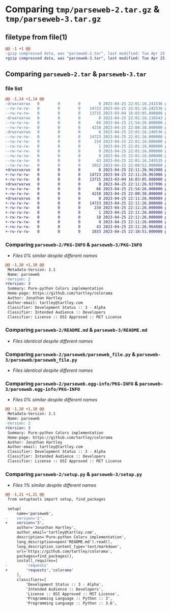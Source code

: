 # Comparing `tmp/parseweb-2.tar.gz` & `tmp/parseweb-3.tar.gz`

## filetype from file(1)

```diff
@@ -1 +1 @@
-gzip compressed data, was "parseweb-2.tar", last modified: Tue Apr 25 22:01:16 2023, max compression
+gzip compressed data, was "parseweb-3.tar", last modified: Tue Apr 25 22:11:26 2023, max compression
```

## Comparing `parseweb-2.tar` & `parseweb-3.tar`

### file list

```diff
@@ -1,14 +1,14 @@
-drwxrwxrwx   0        0        0        0 2023-04-25 22:01:16.241536 parseweb-2/
--rw-rw-rw-   0        0        0    14723 2023-04-25 22:01:16.242536 parseweb-2/PKG-INFO
--rw-rw-rw-   0        0        0    13715 2023-03-04 16:03:05.000000 parseweb-2/README.md
-drwxrwxrwx   0        0        0        0 2023-04-25 22:01:16.216543 parseweb-2/parseweb/
--rw-rw-rw-   0        0        0       66 2023-04-25 21:54:26.000000 parseweb-2/parseweb/__init__.py
--rw-rw-rw-   0        0        0     4210 2023-04-25 22:00:38.000000 parseweb-2/parseweb/parseweb_file.py
-drwxrwxrwx   0        0        0        0 2023-04-25 22:01:16.240536 parseweb-2/parseweb.egg-info/
--rw-rw-rw-   0        0        0    14723 2023-04-25 22:01:16.000000 parseweb-2/parseweb.egg-info/PKG-INFO
--rw-rw-rw-   0        0        0      234 2023-04-25 22:01:16.000000 parseweb-2/parseweb.egg-info/SOURCES.txt
--rw-rw-rw-   0        0        0        1 2023-04-25 22:01:16.000000 parseweb-2/parseweb.egg-info/dependency_links.txt
--rw-rw-rw-   0        0        0        9 2023-04-25 22:01:16.000000 parseweb-2/parseweb.egg-info/requires.txt
--rw-rw-rw-   0        0        0        9 2023-04-25 22:01:16.000000 parseweb-2/parseweb.egg-info/top_level.txt
--rw-rw-rw-   0        0        0       43 2023-04-25 22:01:16.245535 parseweb-2/setup.cfg
--rw-rw-rw-   0        0        0     1022 2023-04-25 22:00:52.000000 parseweb-2/setup.py
+drwxrwxrwx   0        0        0        0 2023-04-25 22:11:26.962088 parseweb-3/
+-rw-rw-rw-   0        0        0    14723 2023-04-25 22:11:26.963088 parseweb-3/PKG-INFO
+-rw-rw-rw-   0        0        0    13715 2023-03-04 16:03:05.000000 parseweb-3/README.md
+drwxrwxrwx   0        0        0        0 2023-04-25 22:11:26.937096 parseweb-3/parseweb/
+-rw-rw-rw-   0        0        0       66 2023-04-25 21:54:26.000000 parseweb-3/parseweb/__init__.py
+-rw-rw-rw-   0        0        0     4210 2023-04-25 22:00:38.000000 parseweb-3/parseweb/parseweb_file.py
+drwxrwxrwx   0        0        0        0 2023-04-25 22:11:26.960089 parseweb-3/parseweb.egg-info/
+-rw-rw-rw-   0        0        0    14723 2023-04-25 22:11:26.000000 parseweb-3/parseweb.egg-info/PKG-INFO
+-rw-rw-rw-   0        0        0      234 2023-04-25 22:11:26.000000 parseweb-3/parseweb.egg-info/SOURCES.txt
+-rw-rw-rw-   0        0        0        1 2023-04-25 22:11:26.000000 parseweb-3/parseweb.egg-info/dependency_links.txt
+-rw-rw-rw-   0        0        0       18 2023-04-25 22:11:26.000000 parseweb-3/parseweb.egg-info/requires.txt
+-rw-rw-rw-   0        0        0        9 2023-04-25 22:11:26.000000 parseweb-3/parseweb.egg-info/top_level.txt
+-rw-rw-rw-   0        0        0       43 2023-04-25 22:11:26.964088 parseweb-3/setup.cfg
+-rw-rw-rw-   0        0        0     1033 2023-04-25 22:10:51.000000 parseweb-3/setup.py
```

### Comparing `parseweb-2/PKG-INFO` & `parseweb-3/PKG-INFO`

 * *Files 0% similar despite different names*

```diff
@@ -1,10 +1,10 @@
 Metadata-Version: 2.1
 Name: parseweb
-Version: 2
+Version: 3
 Summary: Pure-python Colors implementation
 Home-page: https://github.com/tartley/colorama
 Author: Jonathan Hartley
 Author-email: tartley@tartley.com
 Classifier: Development Status :: 3 - Alpha
 Classifier: Intended Audience :: Developers
 Classifier: License :: OSI Approved :: MIT License
```

### Comparing `parseweb-2/README.md` & `parseweb-3/README.md`

 * *Files identical despite different names*

### Comparing `parseweb-2/parseweb/parseweb_file.py` & `parseweb-3/parseweb/parseweb_file.py`

 * *Files identical despite different names*

### Comparing `parseweb-2/parseweb.egg-info/PKG-INFO` & `parseweb-3/parseweb.egg-info/PKG-INFO`

 * *Files 0% similar despite different names*

```diff
@@ -1,10 +1,10 @@
 Metadata-Version: 2.1
 Name: parseweb
-Version: 2
+Version: 3
 Summary: Pure-python Colors implementation
 Home-page: https://github.com/tartley/colorama
 Author: Jonathan Hartley
 Author-email: tartley@tartley.com
 Classifier: Development Status :: 3 - Alpha
 Classifier: Intended Audience :: Developers
 Classifier: License :: OSI Approved :: MIT License
```

### Comparing `parseweb-2/setup.py` & `parseweb-3/setup.py`

 * *Files 1% similar despite different names*

```diff
@@ -1,21 +1,21 @@
 from setuptools import setup, find_packages
 
 setup(
     name='parseweb',
-    version='2',
+    version='3',
     author='Jonathan Hartley',
     author_email='tartley@tartley.com',
     description='Pure-python Colors implementation',
     long_description=open('README.md').read(),
     long_description_content_type='text/markdown',
     url='https://github.com/tartley/colorama',
     packages=find_packages(),
     install_requires=[
-        'requests'
+        'requests','colorama'
     ],
     classifiers=[
         'Development Status :: 3 - Alpha',
         'Intended Audience :: Developers',
         'License :: OSI Approved :: MIT License',
         'Programming Language :: Python :: 3',
         'Programming Language :: Python :: 3.6',
```

